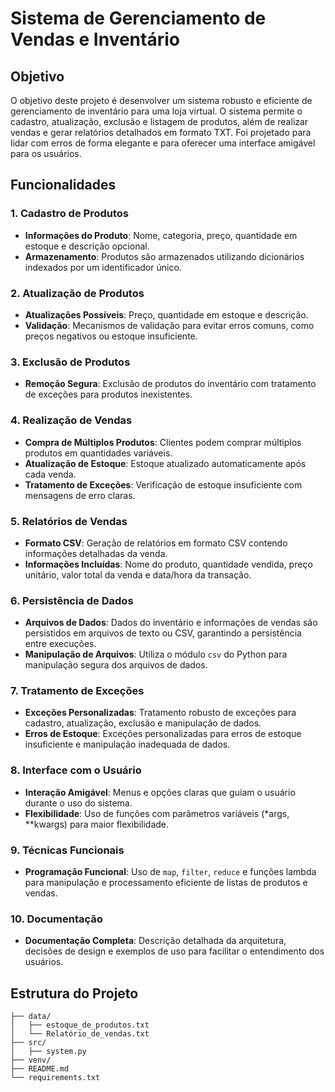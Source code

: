 # Sistema de Gerenciamento de Vendas e Inventário

## Objetivo

O objetivo deste projeto é desenvolver um sistema robusto e eficiente de gerenciamento de inventário para uma loja virtual. O sistema permite o cadastro, atualização, exclusão e listagem de produtos, além de realizar vendas e gerar relatórios detalhados em formato TXT. Foi projetado para lidar com erros de forma elegante e para oferecer uma interface amigável para os usuários.

## Funcionalidades

### 1. Cadastro de Produtos
- **Informações do Produto**: Nome, categoria, preço, quantidade em estoque e descrição opcional.
- **Armazenamento**: Produtos são armazenados utilizando dicionários indexados por um identificador único.

### 2. Atualização de Produtos
- **Atualizações Possíveis**: Preço, quantidade em estoque e descrição.
- **Validação**: Mecanismos de validação para evitar erros comuns, como preços negativos ou estoque insuficiente.

### 3. Exclusão de Produtos
- **Remoção Segura**: Exclusão de produtos do inventário com tratamento de exceções para produtos inexistentes.

### 4. Realização de Vendas
- **Compra de Múltiplos Produtos**: Clientes podem comprar múltiplos produtos em quantidades variáveis.
- **Atualização de Estoque**: Estoque atualizado automaticamente após cada venda.
- **Tratamento de Exceções**: Verificação de estoque insuficiente com mensagens de erro claras.

### 5. Relatórios de Vendas
- **Formato CSV**: Geração de relatórios em formato CSV contendo informações detalhadas da venda.
- **Informações Incluídas**: Nome do produto, quantidade vendida, preço unitário, valor total da venda e data/hora da transação.

### 6. Persistência de Dados
- **Arquivos de Dados**: Dados do inventário e informações de vendas são persistidos em arquivos de texto ou CSV, garantindo a persistência entre execuções.
- **Manipulação de Arquivos**: Utiliza o módulo `csv` do Python para manipulação segura dos arquivos de dados.

### 7. Tratamento de Exceções
- **Exceções Personalizadas**: Tratamento robusto de exceções para cadastro, atualização, exclusão e manipulação de dados.
- **Erros de Estoque**: Exceções personalizadas para erros de estoque insuficiente e manipulação inadequada de dados.

### 8. Interface com o Usuário
- **Interação Amigável**: Menus e opções claras que guiam o usuário durante o uso do sistema.
- **Flexibilidade**: Uso de funções com parâmetros variáveis (*args, **kwargs) para maior flexibilidade.

### 9. Técnicas Funcionais
- **Programação Funcional**: Uso de `map`, `filter`, `reduce` e funções lambda para manipulação e processamento eficiente de listas de produtos e vendas.

### 10. Documentação
- **Documentação Completa**: Descrição detalhada da arquitetura, decisões de design e exemplos de uso para facilitar o entendimento dos usuários.

## Estrutura do Projeto

```plaintext
├── data/
│   ├── estoque_de_produtos.txt
│   └── Relatório_de_vendas.txt
├── src/
│   ├── system.py
├── venv/
├── README.md
└── requirements.txt
